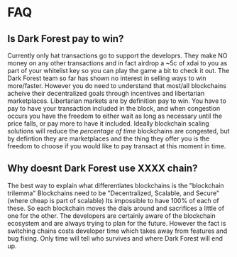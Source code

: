 # FAQ

## Is Dark Forest pay to win?

Currently only hat transactions go to support the developrs. They make NO money on any other transactions and in fact airdrop a ~5c of xdai to you as part of your whitelist key so you can play the game a bit to check it out. The Dark Forest team so far has shown no interest in selling ways to win more/faster. However you do need to understand that most/all blockchains acheive their decentralized goals through incentives and libertarian marketplaces. Libertarian markets are by definition pay to win. You have to pay to have your transaction included in the block, and when congestion occurs you have the freedom to either wait as long as necessary until the price falls, or pay more to have it included. Ideally blockchain scaling solutions will reduce the *percentage of time* blockchains are congested, but by defintion they are marketplaces and the thing they offer you is the freedom to choose if you would like to pay transact at this moment in time.

## Why doesnt Dark Forest use XXXX chain?

The best way to explain what differentiates blockchains is the "blockchain trilemma" Blockchains need to be "Decentralized, Scalable, and Secure" (where cheap is part of scalable) Its impossible to have 100% of each of these. So each blockchain moves the dials around and sacrifices a little of one for the other. The developers are certainly aware of the blockchain ecosystem and are always trying to plan for the future. However the fact is switching chains costs developer time which takes away from features and bug fixing.  Only time will tell who survives and where Dark Forest will end up.